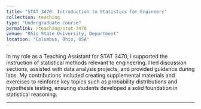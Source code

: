 ```yaml
---
title: "STAT 3470: Introduction to Statistics for Engineers"
collection: teaching
type: "Undergraduate course"
permalink: /teaching/stat-3470
venue: "Ohio State University, Department"
location: "Columbus, Ohio, USA"
---
```


In my role as a Teaching Assistant for STAT 3470, I supported the instruction of statistical methods relevant to engineering. I led discussion sections, assisted with data analysis projects, and provided guidance during labs. My contributions included creating supplemental materials and exercises to reinforce key topics such as probability distributions and hypothesis testing, ensuring students developed a solid foundation in statistical reasoning.

---
